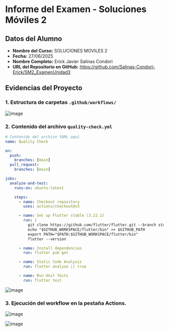 # Informe del Examen - Soluciones Móviles 2

## Datos del Alumno
- **Nombre del Curso:** SOLUCIONES MOVILES 2   
- **Fecha:**  27/06/2025
- **Nombre Completo:** Erick Javier Salinas Condori 
- **URL del Repositorio en GitHub:**  https://github.com/Salinas-Condori-Erick/SM2_ExamenUnidad3  

## Evidencias del Proyecto

### 1. Estructura de carpetas `.github/workflows/`

![image](https://github.com/user-attachments/assets/c619cd43-70af-4346-b04c-8ad79fda87c0)

### 2. Contenido del archivo `quality-check.yml`
```yaml
# Contenido del archivo YAML aquí
name: Quality Check

on:
  push:
    branches: [main]
  pull_request:
    branches: [main]

jobs:
  analyze-and-test:
    runs-on: ubuntu-latest

    steps:
      - name: Checkout repository
        uses: actions/checkout@v3

      - name: Set up Flutter stable (3.22.1)
        run: |
          git clone https://github.com/flutter/flutter.git --branch stable
          echo "$GITHUB_WORKSPACE/flutter/bin" >> $GITHUB_PATH
          export PATH="$PATH:$GITHUB_WORKSPACE/flutter/bin"
          flutter --version

      - name: Install dependencies
        run: flutter pub get

      - name: Static Code Analysis 
        run: flutter analyze || true

      - name: Run Unit Tests
        run: flutter test

```

![image](https://github.com/user-attachments/assets/06f68804-eeb0-4f3e-a67a-83c7eb3824f7)


### 3. Ejecución del workflow en la pestaña Actions.

![image](https://github.com/user-attachments/assets/78f24f8b-0891-4751-ab34-35891aa5b7f2)

![image](https://github.com/user-attachments/assets/93c87e6b-5ba5-4ae5-9917-6eb190068be6)








